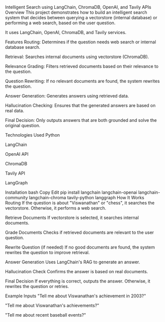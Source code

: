Intelligent Search using LangChain, ChromaDB, OpenAI, and Tavily APIs
Overview
This project demonstrates how to build an intelligent search system that decides between querying a vectorstore (internal database) or performing a web search, based on the user question.

It uses LangChain, OpenAI, ChromaDB, and Tavily services.

Features
Routing: Determines if the question needs web search or internal database search.

Retrieval: Searches internal documents using vectorstore (ChromaDB).

Relevance Grading: Filters retrieved documents based on their relevance to the question.

Question Rewriting: If no relevant documents are found, the system rewrites the question.

Answer Generation: Generates answers using retrieved data.

Hallucination Checking: Ensures that the generated answers are based on real data.

Final Decision: Only outputs answers that are both grounded and solve the original question.

Technologies Used
Python

LangChain

OpenAI API

ChromaDB

Tavily API

LangGraph

Installation
bash
Copy
Edit
pip install langchain langchain-openai langchain-community langchain-chroma tavily-python langgraph
How It Works
Routing
If the question is about "Viswanathan" or "chess", it searches the vectorstore. Otherwise, it performs a web search.

Retrieve Documents
If vectorstore is selected, it searches internal documents.

Grade Documents
Checks if retrieved documents are relevant to the user question.

Rewrite Question (if needed)
If no good documents are found, the system rewrites the question to improve retrieval.

Answer Generation
Uses LangChain's RAG to generate an answer.

Hallucination Check
Confirms the answer is based on real documents.

Final Decision
If everything is correct, outputs the answer. Otherwise, it rewrites the question or retries.

Example Inputs
"Tell me about Viswanathan's achievement in 2003?"

"Tell me about Viswanathan's achievements?"

"Tell me about recent baseball events?"
